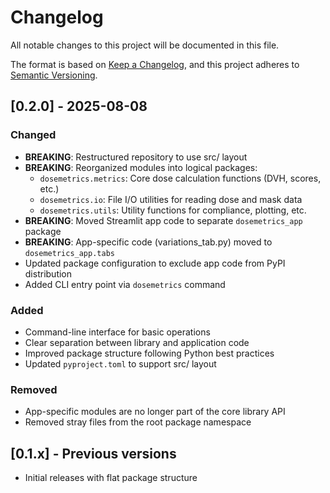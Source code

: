 # Changelog

All notable changes to this project will be documented in this file.

The format is based on [Keep a Changelog](https://keepachangelog.com/en/1.0.0/),
and this project adheres to [Semantic Versioning](https://semver.org/spec/v2.0.0.html).

## [0.2.0] - 2025-08-08

### Changed
- **BREAKING**: Restructured repository to use src/ layout
- **BREAKING**: Reorganized modules into logical packages:
  - `dosemetrics.metrics`: Core dose calculation functions (DVH, scores, etc.)
  - `dosemetrics.io`: File I/O utilities for reading dose and mask data
  - `dosemetrics.utils`: Utility functions for compliance, plotting, etc.
- **BREAKING**: Moved Streamlit app code to separate `dosemetrics_app` package
- **BREAKING**: App-specific code (variations_tab.py) moved to `dosemetrics_app.tabs`
- Updated package configuration to exclude app code from PyPI distribution
- Added CLI entry point via `dosemetrics` command

### Added
- Command-line interface for basic operations
- Clear separation between library and application code
- Improved package structure following Python best practices
- Updated `pyproject.toml` to support src/ layout

### Removed
- App-specific modules are no longer part of the core library API
- Removed stray files from the root package namespace

## [0.1.x] - Previous versions
- Initial releases with flat package structure
